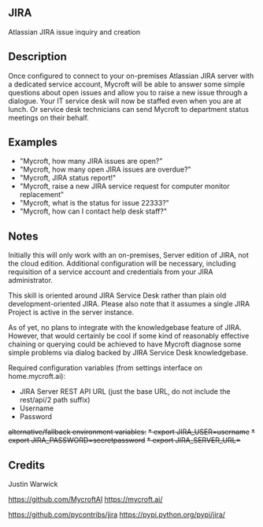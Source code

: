 ## JIRA
Atlassian JIRA issue inquiry and creation

## Description 
Once configured to connect to your on-premises Atlassian JIRA server with a dedicated service account, Mycroft will be able to answer some simple questions about open issues and allow you to raise a new issue through a dialogue. Your IT service desk will now be staffed even when you are at lunch. Or service desk technicians can send Mycroft to department status meetings on their behalf.

## Examples 
* "Mycroft, how many JIRA issues are open?"
* "Mycroft, how many open JIRA issues are overdue?"
* "Mycroft, JIRA status report!"
* "Mycroft, raise a new JIRA service request for computer monitor replacement"
* "Mycroft, what is the status for issue 22333?"
* "Mycroft, how can I contact help desk staff?"

## Notes
Initially this will only work with an on-premises, Server edition of JIRA, not the cloud edition. Additional configuration will be necessary, including requisition of a service account and credentials from your JIRA administrator. 

This skill is oriented around JIRA Service Desk rather than plain old development-oriented JIRA. Please also note that it assumes a single JIRA Project is active in the server instance.

As of yet, no plans to integrate with the knowledgebase feature of JIRA. However, that would certainly be cool if some kind of reasonably effective chaining or querying could be achieved to have Mycroft diagnose some simple problems via dialog backed by JIRA Service Desk knowledgebase.

Required configuration variables (from settings interface on home.mycroft.ai):
* JIRA Server REST API URL  (just the base URL, do not include the rest/api/2 path suffix)
* Username
* Password 

~~alternative/fallback environment variables:~~
~~* export JIRA_USER=username~~
~~* export JIRA_PASSWORD=secretpassword~~
~~* export JIRA_SERVER_URL=~~

## Credits 
Justin Warwick

https://github.com/MycroftAI		https://mycroft.ai/

https://github.com/pycontribs/jira	https://pypi.python.org/pypi/jira/


